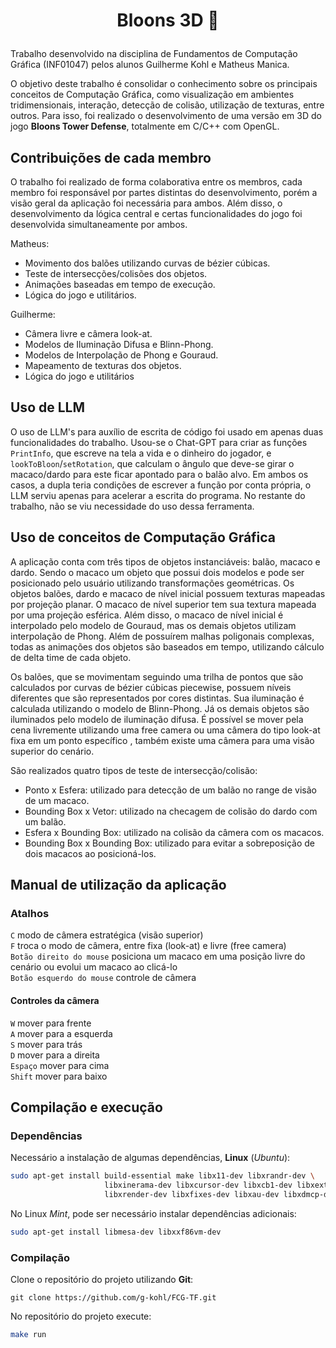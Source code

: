 # <p align="center">Bloons 3D 🎈</p>

Trabalho desenvolvido na disciplina de Fundamentos de Computação Gráfica (INF01047) pelos alunos Guilherme Kohl e Matheus Manica.

O objetivo deste trabalho é consolidar o conhecimento sobre os principais conceitos de Computação Gráfica, como visualização em ambientes tridimensionais, interação, detecção de colisão, utilização de texturas, entre outros.
Para isso, foi realizado o desenvolvimento de uma versão em 3D do jogo **Bloons Tower Defense**, totalmente em C/C++ com OpenGL.

## Contribuições de cada membro

O trabalho foi realizado de forma colaborativa entre os membros, cada membro foi responsável por partes distintas do desenvolvimento, porém a visão geral da aplicação foi necessária para ambos.
Além disso, o desenvolvimento da lógica central e certas funcionalidades do jogo foi desenvolvida simultaneamente por ambos.

Matheus:
- Movimento dos balões utilizando curvas de bézier cúbicas.
- Teste de intersecções/colisões dos objetos.
- Animações baseadas em tempo de execução.
- Lógica do jogo e utilitários.

Guilherme:
- Câmera livre e câmera look-at.
- Modelos de Iluminação Difusa e Blinn-Phong.
- Modelos de Interpolação de Phong e Gouraud.
- Mapeamento de texturas dos objetos.
- Lógica do jogo e utilitários

## Uso de LLM

O uso de LLM's para auxílio de escrita de código foi usado em apenas duas funcionalidades do trabalho.
Usou-se o Chat-GPT para criar as funções `PrintInfo`, que escreve na tela a vida e o dinheiro do jogador, e `lookToBloon`/`setRotation`, que calculam o ângulo que deve-se girar o macaco/dardo para este ficar apontado para o balão alvo.
Em ambos os casos, a dupla teria condições de escrever a função por conta própria, o LLM serviu apenas para acelerar a escrita do programa.
No restante do trabalho, não se viu necessidade do uso dessa ferramenta.

## Uso de conceitos de Computação Gráfica

A aplicação conta com três tipos de objetos instanciáveis: balão, macaco e dardo. Sendo o macaco um objeto que possui dois modelos e pode ser posicionado pelo usuário utilizando transformações geométricas.
Os objetos balões, dardo e macaco de nível inicial possuem texturas mapeadas por projeção planar. O macaco de nível superior tem sua textura mapeada por uma projeção esférica.
Além disso, o macaco de nível inicial é interpolado pelo modelo de Gouraud, mas os demais objetos utilizam interpolação de Phong.
Além de possuírem malhas poligonais complexas, todas as animações dos objetos são baseados em tempo, utilizando cálculo de delta time de cada objeto.

Os balões, que se movimentam seguindo uma trilha de pontos que são calculados por curvas de bézier cúbicas piecewise, possuem níveis diferentes que são representados por cores distintas. Sua iluminação é calculada utilizando o modelo de Blinn-Phong.
Já os demais objetos são iluminados pelo modelo de iluminação difusa.
É possível se mover pela cena livremente utilizando uma free camera ou uma câmera do tipo look-at fixa em um ponto específico , também existe uma câmera para uma visão superior do cenário.

São realizados quatro tipos de teste de intersecção/colisão:
- Ponto x Esfera: utilizado para detecção de um balão no range de visão de um macaco.
- Bounding Box x Vetor: utilizado na checagem de colisão do dardo com um balão.
- Esfera x Bounding Box: utilizado na colisão da câmera com os macacos.
- Bounding Box x Bounding Box: utilizado para evitar a sobreposição de dois macacos ao posicioná-los.

## Manual de utilização da aplicação

### Atalhos

`C` modo de câmera estratégica (visão superior)  
`F` troca o modo de câmera, entre fixa (look-at) e livre (free camera)  
`Botão direito do mouse` posiciona um macaco em uma posição livre do cenário ou evolui um macaco ao clicá-lo  
`Botão esquerdo do mouse` controle de câmera  

#### Controles da câmera
`W` mover para frente  
`A` mover para a esquerda  
`S` mover para trás  
`D` mover para a direita  
`Espaço` mover para cima  
`Shift` mover para baixo  

## Compilação e execução

### Dependências

Necessário a instalação de algumas dependências, **Linux** (_Ubuntu_):
```bash
sudo apt-get install build-essential make libx11-dev libxrandr-dev \
                     libxinerama-dev libxcursor-dev libxcb1-dev libxext-dev \
                     libxrender-dev libxfixes-dev libxau-dev libxdmcp-dev
```
No Linux _Mint_, pode ser necessário instalar dependências adicionais:
```bash
sudo apt-get install libmesa-dev libxxf86vm-dev
```
### Compilação

Clone o repositório do projeto utilizando **Git**:
```
git clone https://github.com/g-kohl/FCG-TF.git
```
No repositório do projeto execute:
```bash
make run
```
